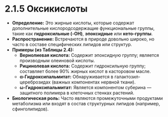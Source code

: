 # 2.1.5 Оксикислоты

*   **Определение:** Это жирные кислоты, которые содержат дополнительные кислородсодержащие функциональные группы, такие как **гидроксильные (-OH)**, **эпоксидные** или **кето-группы**.
*   **Распространение:** Встречаются в природе довольно широко, но часто в составе специфических липидов или структур.
*   **Примеры (из Таблицы 2.4):**
    *   **Вернолиевая кислота:** Содержит эпоксидную группу; является производным олеиновой кислоты.
    *   **Рицинолевая кислота:** Содержит гидроксильную группу; составляет более 90% жирных кислот в касторовом масле.
    *   **α-Гидроксипальмитат:** Обнаруживается в галактозил-цереброзидах (важных компонентах нервной ткани).
    *   **ω-Гидроксипальмитат:** Является компонентом суберина — защитного полимера в клеточных стенках растений.
*   **Биологическая роль:** Часто являются промежуточными продуктами метаболизма или входят в состав структурных липидов (например, сфинголипидов).
